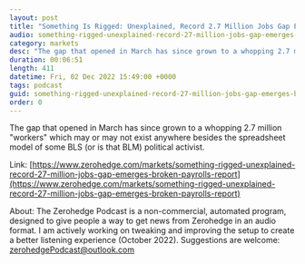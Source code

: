 ```yaml
---
layout: post
title: "Something Is Rigged: Unexplained, Record 2.7 Million Jobs Gap Emerges In Broken Payrolls Report"
audio: something-rigged-unexplained-record-27-million-jobs-gap-emerges-broken-payrolls-report-0
category: markets
desc: "The gap that opened in March has since grown to a whopping 2.7 million &quot;workers&quot; which may or may not exist anywhere besides the spreadsheet model of some BLS (or is that BLM) political activist."
duration: 00:06:51
length: 411
datetime: Fri, 02 Dec 2022 15:49:00 +0000
tags: podcast
guid: something-rigged-unexplained-record-27-million-jobs-gap-emerges-broken-payrolls-report-0
order: 0
---
```

The gap that opened in March has since grown to a whopping 2.7 million &quot;workers&quot; which may or may not exist anywhere besides the spreadsheet model of some BLS (or is that BLM) political activist.

Link: [https://www.zerohedge.com/markets/something-rigged-unexplained-record-27-million-jobs-gap-emerges-broken-payrolls-report](https://www.zerohedge.com/markets/something-rigged-unexplained-record-27-million-jobs-gap-emerges-broken-payrolls-report)

About: The Zerohedge Podcast is a non-commercial, automated program, designed to give people a way to get news from Zerohedge in an audio format.  I am actively working on tweaking and improving the setup to create a better listening experience (October 2022).  Suggestions are welcome: [zerohedgePodcast@outlook.com](mailto:zerohedgePodcast@outlook.com)
